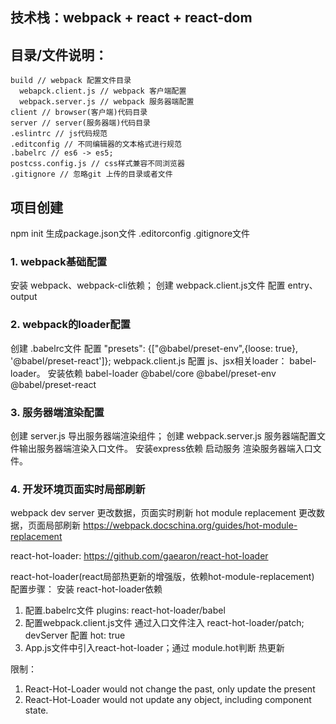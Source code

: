 
## 技术栈：webpack + react + react-dom

## 目录/文件说明：
    build // webpack 配置文件目录
      webapck.client.js // webpack 客户端配置
      webpack.server.js // webpack 服务器端配置
    client // browser(客户端)代码目录
    server // server(服务器端)代码目录
    .eslintrc // js代码规范
    .editconfig // 不同编辑器的文本格式进行规范
    .babelrc // es6 -> es5;
    postcss.config.js // css样式兼容不同浏览器
    .gitignore // 忽略git 上传的目录或者文件


## 项目创建
  npm init 生成package.json文件
  .editorconfig
  .gitignore文件

### 1. webpack基础配置
安装 webpack、webpack-cli依赖；
创建 webpack.client.js文件 配置 entry、output

### 2. webpack的loader配置
创建 .babelrc文件 配置 "presets": {["@babel/preset-env",{loose: true}, '@babel/preset-react']};
webpack.client.js 配置 js、jsx相关loader： babel-loader。
安装依赖 babel-loader
@babel/core
@babel/preset-env
@babel/preset-react

### 3. 服务器端渲染配置
创建 server.js 导出服务器端渲染组件；
创建 webpack.server.js 服务器端配置文件输出服务器端渲染入口文件。
安装express依赖 启动服务 渲染服务器端入口文件。

### 4. 开发环境页面实时局部刷新
 webpack dev server 更改数据，页面实时刷新
 hot module replacement 更改数据，页面局部刷新
 https://webpack.docschina.org/guides/hot-module-replacement

 react-hot-loader: https://github.com/gaearon/react-hot-loader

react-hot-loader(react局部热更新的增强版，依赖hot-module-replacement)
配置步骤：
安装 react-hot-loader依赖
1. 配置.babelrc文件 plugins: react-hot-loader/babel
2. 配置webpack.client.js文件 通过入口文件注入 react-hot-loader/patch; devServer 配置 hot: true
3. App.js文件中引入react-hot-loader；通过 module.hot判断 热更新

限制：
1. React-Hot-Loader would not change the past, only update the present
2. React-Hot-Loader would not update any object, including component state.





